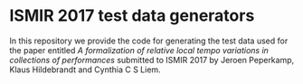 # ISMIR 2017 test data generators
In this repository we provide the code for generating the test data used for the paper entitled _A formalization of relative local tempo variations in collections of performances_ submitted to ISMIR 2017 by Jeroen Peperkamp, Klaus Hildebrandt and Cynthia C S Liem.
